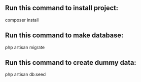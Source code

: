 ## Run this command to install project:

composer install

## Run this command to make database:

php artisan migrate 

## Run this command to create dummy data:

php artisan db:seed

